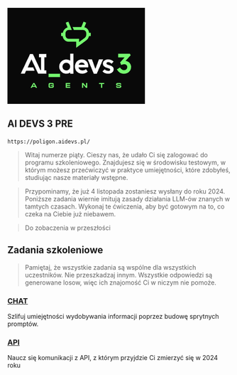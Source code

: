 ![ai devs3 agents](assets/ai_devs3_agents.png)

## AI DEVS 3 PRE

`https://poligon.aidevs.pl/`

> Witaj numerze piąty. Cieszy nas, że udało Ci się zalogować do programu szkoleniowego. Znajdujesz się w środowisku testowym, w którym możesz przećwiczyć w praktyce umiejętności, które zdobyłeś, studiując nasze materiały wstępne.

>Przypominamy, że już 4 listopada zostaniesz wysłany do roku 2024. Poniższe zadania wiernie imitują zasady działania LLM-ów znanych w tamtych czasach. Wykonaj te ćwiczenia, aby być gotowym na to, co czeka na Ciebie już niebawem.

> Do zobaczenia w przeszłości

## Zadania szkoleniowe

> Pamiętaj, że wszystkie zadania są wspólne dla wszystkich uczestników. Nie przeszkadzaj innym. Wszystkie odpowiedzi są generowane losow, więc ich znajomość Ci w niczym nie pomoże.

### [CHAT](https://github.com/ksenecki/ai_devs3/blob/main/day0/chat/readme.md)
Szlifuj umiejętności wydobywania informacji poprzez budowę sprytnych promptów.

### [API](https://github.com/ksenecki/ai_devs3/blob/main/day0/api/readme.md)
Naucz się komunikacji z API, z którym przyjdzie Ci zmierzyć się w 2024 roku
